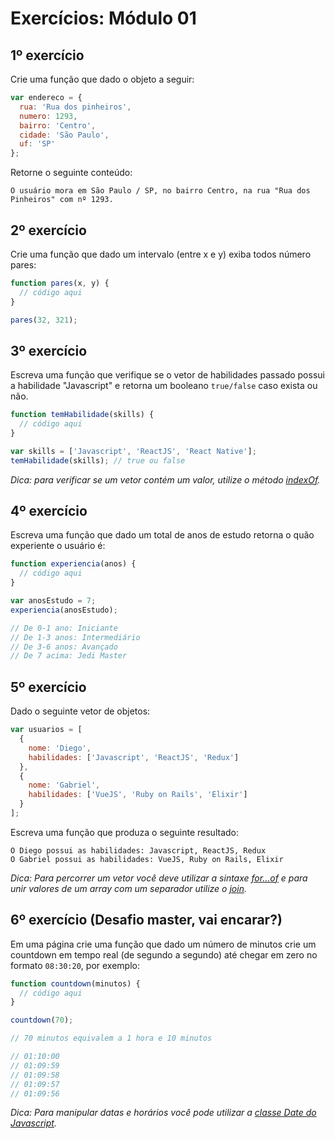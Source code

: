# Exercícios: Módulo 01

## 1º exercício

Crie uma função que dado o objeto a seguir:

```js
var endereco = {
  rua: 'Rua dos pinheiros',
  numero: 1293,
  bairro: 'Centro',
  cidade: 'São Paulo',
  uf: 'SP'
};
```

Retorne o seguinte conteúdo:

```
O usuário mora em São Paulo / SP, no bairro Centro, na rua "Rua dos Pinheiros" com nº 1293.
```

## 2º exercício

Crie uma função que dado um intervalo (entre x e y) exiba todos número pares:

```js
function pares(x, y) {
  // código aqui
}

pares(32, 321);
```

## 3º exercício

Escreva uma função que verifique se o vetor de habilidades passado possui a habilidade "Javascript" e retorna um booleano ```true/false``` caso exista ou não.

```js
function temHabilidade(skills) {
  // código aqui
}

var skills = ['Javascript', 'ReactJS', 'React Native'];
temHabilidade(skills); // true ou false
```

_Dica: para verificar se um vetor contém um valor, utilize o método [indexOf](https://developer.mozilla.org/pt-BR/docs/Web/JavaScript/Reference/Global_Objects/Array/indexOf)._

## 4º exercício

Escreva uma função que dado um total de anos de estudo retorna o quão experiente o usuário é:

```js
function experiencia(anos) {
  // código aqui
}

var anosEstudo = 7;
experiencia(anosEstudo);

// De 0-1 ano: Iniciante
// De 1-3 anos: Intermediário
// De 3-6 anos: Avançado
// De 7 acima: Jedi Master
```

## 5º exercício

Dado o seguinte vetor de objetos:

```js
var usuarios = [
  {
    nome: 'Diego',
    habilidades: ['Javascript', 'ReactJS', 'Redux']
  },
  {
    nome: 'Gabriel',
    habilidades: ['VueJS', 'Ruby on Rails', 'Elixir']
  }
];
```

Escreva uma função que produza o seguinte resultado:

```
O Diego possui as habilidades: Javascript, ReactJS, Redux
O Gabriel possui as habilidades: VueJS, Ruby on Rails, Elixir
```

_Dica: Para percorrer um vetor você deve utilizar a sintaxe [for...of](https://developer.mozilla.org/pt-BR/docs/Web/JavaScript/Reference/Statements/for...of) e para unir valores de um array com um separador utilize o [join](https://developer.mozilla.org/pt-BR/docs/Web/JavaScript/Reference/Global_Objects/Array/join)._

## 6º exercício (Desafio master, vai encarar?)

Em uma página crie uma função que dado um número de minutos crie um countdown em tempo real (de segundo a segundo) até chegar em zero no formato ```08:30:20```, por exemplo:

```js
function countdown(minutos) {
  // código aqui
}

countdown(70);

// 70 minutos equivalem a 1 hora e 10 minutos

// 01:10:00
// 01:09:59
// 01:09:58
// 01:09:57
// 01:09:56
```

_Dica: Para manipular datas e horários você pode utilizar a [classe Date do Javascript](https://developer.mozilla.org/pt-BR/docs/Web/JavaScript/Reference/Global_Objects/Date)._